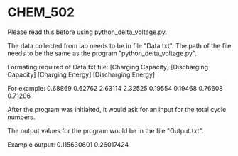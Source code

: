 # CHEM_502
Please read this before using python_delta_voltage.py.

The data collected from lab needs to be in file "Data.txt". 
The path of the file needs to be the same as the program "python_delta_voltage.py".

Formating required of Data.txt file:
[Charging Capacity] [Discharging Capacity] [Charging Energy] [Discharging Energy]

For example: 
0.68869	0.62762	2.63114	2.32525
0.19554	0.19468	0.76608	0.71206

After the program was initialted, it would ask for an input for the total cycle numbers. 

The output values for the program would be in the file "Output.txt". 

Example output: 
0.115630601
0.26017424

